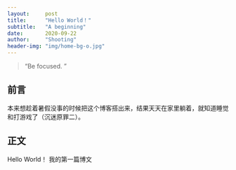 ```yaml
---
layout:     post
title:      "Hello World！"
subtitle:   "A beginning"
date:       2020-09-22
author:     "Shooting"
header-img: "img/home-bg-o.jpg"
---
```


> “Be focused. ”


## 前言

本来想趁着暑假没事的时候把这个博客搭出来，结果天天在家里躺着，就知道睡觉和打游戏了（沉迷原罪二）。

## 正文

Hello World！
我的第一篇博文


